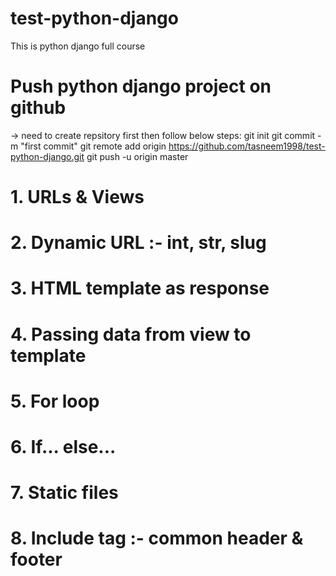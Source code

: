 # test-python-django
This is python django full course

# Push python django project on github
-> need to create repsitory first then follow below steps:
git init
git commit -m "first commit"
git remote add origin https://github.com/tasneem1998/test-python-django.git
git push -u origin master

# 1. URLs & Views
# 2. Dynamic URL :- int, str, slug 
# 3. HTML template as response
# 4. Passing data from view to template
# 5. For loop
# 6. If... else...
# 7. Static files
# 8. Include tag :- common header & footer